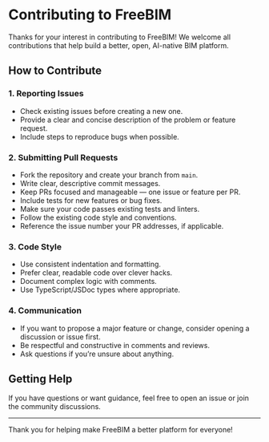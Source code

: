 # Contributing to FreeBIM

Thanks for your interest in contributing to FreeBIM! We welcome all contributions that help build a better, open, AI-native BIM platform.

## How to Contribute

### 1. Reporting Issues

- Check existing issues before creating a new one.  
- Provide a clear and concise description of the problem or feature request.  
- Include steps to reproduce bugs when possible.

### 2. Submitting Pull Requests

- Fork the repository and create your branch from `main`.  
- Write clear, descriptive commit messages.  
- Keep PRs focused and manageable — one issue or feature per PR.  
- Include tests for new features or bug fixes.  
- Make sure your code passes existing tests and linters.  
- Follow the existing code style and conventions.  
- Reference the issue number your PR addresses, if applicable.

### 3. Code Style

- Use consistent indentation and formatting.  
- Prefer clear, readable code over clever hacks.  
- Document complex logic with comments.  
- Use TypeScript/JSDoc types where appropriate.

### 4. Communication

- If you want to propose a major feature or change, consider opening a discussion or issue first.  
- Be respectful and constructive in comments and reviews.  
- Ask questions if you’re unsure about anything.

## Getting Help

If you have questions or want guidance, feel free to open an issue or join the community discussions.

---

Thank you for helping make FreeBIM a better platform for everyone!
